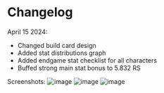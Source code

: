 # Changelog

April 15 2024:

 - Changed build card design
 - Added stat distributions graph
 - Added endgame stat checklist for all characters
 - Buffed strong main stat bonus to 5.832 RS

Screenshots:
![image](https://github.com/gdonlol/scoremyrelic-docs/assets/66427508/fcab69ec-d9e9-459b-85e7-2cb484119b5d)
![image](https://github.com/gdonlol/scoremyrelic-docs/assets/66427508/7360f146-12a2-469c-8b38-2bca66846e76)
![image](https://github.com/gdonlol/scoremyrelic-docs/assets/66427508/af24a01d-3370-473d-9837-64d73320d356)
